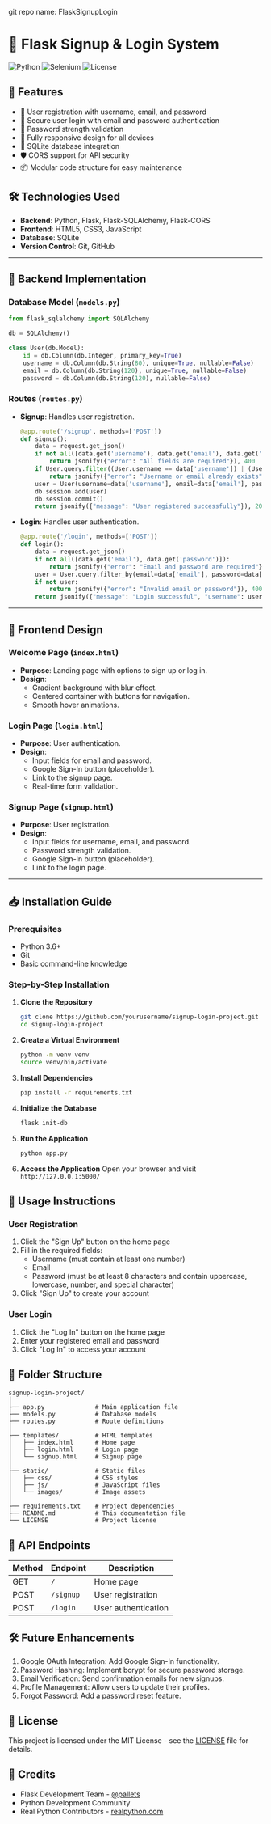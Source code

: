 git repo name: FlaskSignupLogin

# 🚀 Flask Signup & Login System

![Python](https://img.shields.io/badge/Python-3.8%2B-blue?logo=python)
![Selenium](https://img.shields.io/badge/Selenium-4.15.2-green?logo=selenium)
![License](https://img.shields.io/badge/License-MIT-red)

## 🌟 Features

- 📝 User registration with username, email, and password
- 🔑 Secure user login with email and password authentication
- 🔄 Password strength validation
- 📱 Fully responsive design for all devices
- 📄 SQLite database integration
- 🛡️ CORS support for API security
- 📦 Modular code structure for easy maintenance

## 🛠 Technologies Used

- **Backend**: Python, Flask, Flask-SQLAlchemy, Flask-CORS
- **Frontend**: HTML5, CSS3, JavaScript
- **Database**: SQLite
- **Version Control**: Git, GitHub

---

## 🧩 Backend Implementation

### Database Model (`models.py`)
```python
from flask_sqlalchemy import SQLAlchemy

db = SQLAlchemy()

class User(db.Model):
    id = db.Column(db.Integer, primary_key=True)
    username = db.Column(db.String(80), unique=True, nullable=False)
    email = db.Column(db.String(120), unique=True, nullable=False)
    password = db.Column(db.String(120), nullable=False)
```

### Routes (`routes.py`)
- **Signup**: Handles user registration.
  ```python
  @app.route('/signup', methods=['POST'])
  def signup():
      data = request.get_json()
      if not all([data.get('username'), data.get('email'), data.get('password')]):
          return jsonify({"error": "All fields are required"}), 400
      if User.query.filter((User.username == data['username']) | (User.email == data['email'])).first():
          return jsonify({"error": "Username or email already exists"}), 400
      user = User(username=data['username'], email=data['email'], password=data['password'])
      db.session.add(user)
      db.session.commit()
      return jsonify({"message": "User registered successfully"}), 201
  ```

- **Login**: Handles user authentication.
  ```python
  @app.route('/login', methods=['POST'])
  def login():
      data = request.get_json()
      if not all([data.get('email'), data.get('password')]):
          return jsonify({"error": "Email and password are required"}), 400
      user = User.query.filter_by(email=data['email'], password=data['password']).first()
      if not user:
          return jsonify({"error": "Invalid email or password"}), 400
      return jsonify({"message": "Login successful", "username": user.username}), 200
  ```

---

## 🎨 Frontend Design

### Welcome Page (`index.html`)
- **Purpose**: Landing page with options to sign up or log in.
- **Design**:
  - Gradient background with blur effect.
  - Centered container with buttons for navigation.
  - Smooth hover animations.

### Login Page (`login.html`)
- **Purpose**: User authentication.
- **Design**:
  - Input fields for email and password.
  - Google Sign-In button (placeholder).
  - Link to the signup page.
  - Real-time form validation.

### Signup Page (`signup.html`)
- **Purpose**: User registration.
- **Design**:
  - Input fields for username, email, and password.
  - Password strength validation.
  - Google Sign-In button (placeholder).
  - Link to the login page.

---
## 📥 Installation Guide

### Prerequisites
- Python 3.6+
- Git
- Basic command-line knowledge

### Step-by-Step Installation

1. **Clone the Repository**
   ```bash
   git clone https://github.com/yourusername/signup-login-project.git
   cd signup-login-project
   ```

2. **Create a Virtual Environment**
   ```bash
   python -m venv venv
   source venv/bin/activate  
   ```

3. **Install Dependencies**
   ```bash
   pip install -r requirements.txt
   ```

4. **Initialize the Database**
   ```bash
   flask init-db
   ```

5. **Run the Application**
   ```bash
   python app.py
   ```

6. **Access the Application**
   Open your browser and visit `http://127.0.0.1:5000/`

## 📖 Usage Instructions

### User Registration
1. Click the "Sign Up" button on the home page
2. Fill in the required fields:
   - Username (must contain at least one number)
   - Email
   - Password (must be at least 8 characters and contain uppercase, lowercase, number, and special character)
3. Click "Sign Up" to create your account

### User Login
1. Click the "Log In" button on the home page
2. Enter your registered email and password
3. Click "Log In" to access your account

## 📁 Folder Structure

```
signup-login-project/
│
├── app.py              # Main application file
├── models.py           # Database models
├── routes.py           # Route definitions
│
├── templates/          # HTML templates
│   ├── index.html      # Home page
│   ├── login.html      # Login page
│   └── signup.html     # Signup page
│
├── static/             # Static files
│   ├── css/            # CSS styles
│   ├── js/             # JavaScript files
│   └── images/         # Image assets
│
├── requirements.txt    # Project dependencies
├── README.md           # This documentation file
└── LICENSE             # Project license
```

## 📲 API Endpoints

| Method | Endpoint         | Description               |
|--------|------------------|---------------------------|
| GET    | `/`              | Home page                 |
| POST   | `/signup`        | User registration         |
| POST   | `/login`         | User authentication       |

## 🛠️ Future Enhancements
1. Google OAuth Integration: Add Google Sign-In functionality.
2. Password Hashing: Implement bcrypt for secure password storage.
3. Email Verification: Send confirmation emails for new signups.
4. Profile Management: Allow users to update their profiles.
5. Forgot Password: Add a password reset feature.

## 📜 License

This project is licensed under the MIT License - see the [LICENSE](LICENSE) file for details.

## 🙏 Credits

- Flask Development Team - [@pallets](https://github.com/pallets/flask)
- Python Development Community
- Real Python Contributors - [realpython.com](https://realpython.com)




